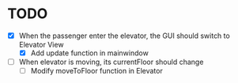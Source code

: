 # TODO

- [x] When the passenger enter the elevator, the GUI should switch to Elevator View
    - [x] Add update function in mainwindow

- [ ] When elevator is moving, its currentFloor should change
    - [ ] Modify moveToFloor function in Elevator